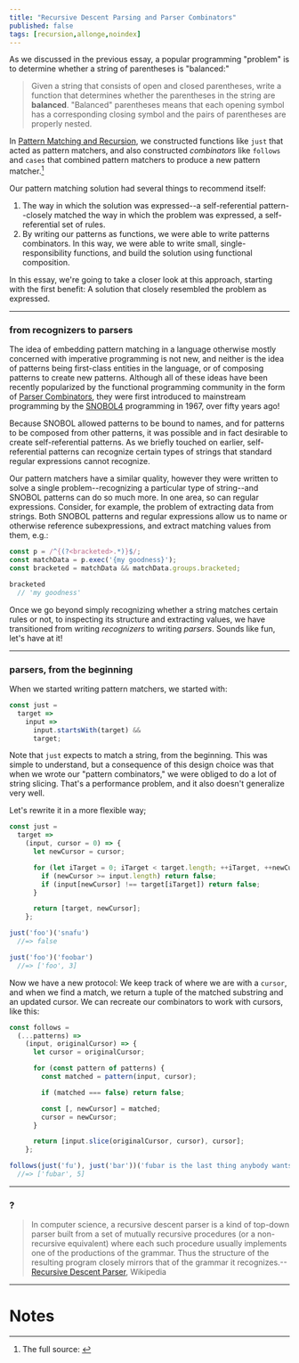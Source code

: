 ```yaml
---
title: "Recursive Descent Parsing and Parser Combinators"
published: false
tags: [recursion,allonge,noindex]
---
```


As we discussed in the previous essay, a popular programming "problem" is to determine whether a string of parentheses is "balanced:"

> Given a string that consists of open and closed parentheses, write a function that determines whether the parentheses in the string are **balanced**. "Balanced" parentheses means that each opening symbol has a corresponding closing symbol and the pairs of parentheses are properly nested.

[Pattern Matching and Recursion]: http://raganwald.com/2018/10/17/recursive-pattern-matching.html

In [Pattern Matching and Recursion], we constructed functions like `just` that acted as pattern matchers, and also constructed _combinators_ like `follows` and `cases` that combined pattern matchers to produce a new pattern matcher.[^source]

[^source]: The full source: <script src="https://gist.github.com/raganwald/d5005beb167f075f2c90898143f4e116.js"></script>

Our pattern matching solution had several things to recommend itself:

1. The way in which the solution was expressed--a self-referential pattern--closely matched the way in which the problem was expressed, a self-referential set of rules.
2. By writing our patterns as functions, we were able to write patterns combinators. In this way, we were able to write small, single-responsibility functions, and build the solution using functional composition.

In this essay, we're going to take a closer look at this approach, starting with the first benefit: A solution that closely resembled the problem as expressed.

---

### from recognizers to parsers

The idea of embedding pattern matching in a language otherwise mostly concerned with imperative programming is not new, and neither is the idea of patterns being first-class entities in the language, or of composing patterns to create new patterns. Although all of these ideas have been recently popularized by the functional programming community in the form of [Parser Combinators], they were first introduced to mainstream programming by the [SNOBOL4] programming in 1967, over fifty years ago!

[Parser Combinators]: https://en.wikipedia.org/wiki/Parser_combinator
[SNOBOL4]: https://en.wikipedia.org/wiki/SNOBOL

Because SNOBOL allowed patterns to be bound to names, and for patterns to be composed from other patterns, it was possible and in fact desirable to create self-referential patterns. As we briefly touched on earlier, self-referential patterns can recognize certain types of strings that standard regular expressions cannot recognize.

Our pattern matchers have a similar quality, however they were written to solve a single problem--recognizing a particular type of string--and SNOBOL patterns can do so much more. In one area, so can regular expressions. Consider, for example, the problem of extracting data from strings. Both SNOBOL patterns and regular expressions allow us to name or otherwise reference subexpressions, and extract matching values from them, e.g.:

```javascript
const p = /^{(?<bracketed>.*)}$/;
const matchData = p.exec('{my goodness}');
const bracketed = matchData && matchData.groups.bracketed;

bracketed
  // 'my goodness'
```

Once we go beyond simply recognizing whether a string matches certain rules or not, to inspecting its structure and extracting values, we have transitioned from writing _recognizers_ to writing _parsers_. Sounds like fun, let's have at it!

---

### parsers, from the beginning

When we started writing pattern matchers, we started with:

```javascript
const just =
  target =>
    input =>
      input.startsWith(target) &&
      target;
```

Note that `just` expects to match a string, from the beginning. This was simple to understand, but a consequence of this design choice was that when we wrote our  "pattern combinators," we were obliged to do a lot of string slicing. That's a performance problem, and it also doesn't generalize very well.

Let's rewrite it in a more flexible way;

```javascript
const just =
  target =>
    (input, cursor = 0) => {
      let newCursor = cursor;

      for (let iTarget = 0; iTarget < target.length; ++iTarget, ++newCursor) {
        if (newCursor >= input.length) return false;
        if (input[newCursor] !== target[iTarget]) return false;
      }

      return [target, newCursor];
    };

just('foo')('snafu')
  //=> false

just('foo')('foobar')
  //=> ['foo', 3]
```

Now we have a new protocol: We keep track of where we are with a `cursor`, and when we find a match, we return a tuple of the matched substring and an updated cursor. We can recreate our combinators to work with cursors, like this:

```javascript
const follows =
  (...patterns) =>
    (input, originalCursor) => {
      let cursor = originalCursor;

      for (const pattern of patterns) {
        const matched = pattern(input, cursor);

        if (matched === false) return false;

        const [, newCursor] = matched;
        cursor = newCursor;
      }

      return [input.slice(originalCursor, cursor), cursor];
    };

follows(just('fu'), just('bar'))('fubar is the last thing anybody wants to hear.')
  //=> ['fubar', 5]
```



---

### ?

> In computer science, a recursive descent parser is a kind of top-down parser built from a set of mutually recursive procedures (or a non-recursive equivalent) where each such procedure usually implements one of the productions of the grammar. Thus the structure of the resulting program closely mirrors that of the grammar it recognizes.--[Recursive Descent Parser], Wikipedia

[Recursive Descent Parser]: https://en.wikipedia.org/wiki/Recursive_descent_parser

---

# Notes
